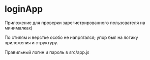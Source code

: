 # loginApp
 Приложение для проверки зарегистрированного пользователя на минималках)
 
 По стилям и верстке особо не напрягался; упор был на логику приложения и структуру.

Правильный логин и пароль в src/app.js
